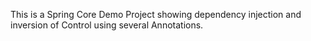 This is a Spring Core Demo Project showing dependency injection and inversion of Control using several Annotations.
